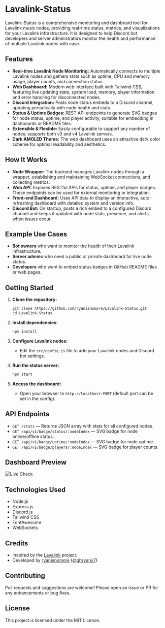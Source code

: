 # Lavalink-Status

Lavalink-Status is a comprehensive monitoring and dashboard tool for Lavalink music nodes, providing real-time status, metrics, and visualizations for your Lavalink infrastructure. It is designed to help Discord bot developers and server administrators monitor the health and performance of multiple Lavalink nodes with ease.


## Features

- **Real-time Lavalink Node Monitoring:** Automatically connects to multiple Lavalink nodes and gathers stats such as uptime, CPU and memory usage, player counts, and connection status.
- **Web Dashboard:** Modern web interface built with Tailwind CSS, featuring live updating stats, system load, memory, player information, and error handling for disconnected nodes.
- **Discord Integration:** Posts node status embeds to a Discord channel, updating periodically with node health and stats.
- **Status & Uptime Badges:** REST API endpoints to generate SVG badges for node status, uptime, and player activity, suitable for embedding in dashboards or README files.
- **Extensible & Flexible:** Easily configurable to support any number of nodes; supports both v3 and v4 Lavalink servers.
- **Dark AMOLED Theme:** The web dashboard uses an attractive dark color scheme for optimal readability and aesthetics.

## How It Works

- **Node Wrapper:** The backend manages Lavalink nodes through a wrapper, establishing and maintaining WebSocket connections, and collecting metrics.
- **Web API:** Exposes RESTful APIs for status, uptime, and player badges. These endpoints can be used for external monitoring or integration.
- **Front-end Dashboard:** Uses API data to display an interactive, auto-refreshing dashboard with detailed system and version info.
- **Discord Bot:** On startup, posts a rich embed to a configured Discord channel and keeps it updated with node stats, presence, and alerts when issues occur.

## Example Use Cases

- **Bot owners** who want to monitor the health of their Lavalink infrastructure.
- **Server admins** who need a public or private dashboard for live node status.
- **Developers** who want to embed status badges in GitHub README files or web pages.

## Getting Started

1. **Clone the repository:**
   ```sh
   git clone https://github.com/ryanisnomore/Lavalink-Status.git
   cd Lavalink-Status
   ```

2. **Install dependencies:**
   ```sh
   npm install
   ```

3. **Configure Lavalink nodes:**
   - Edit the `src/config.js` file to add your Lavalink nodes and Discord bot settings.

4. **Run the status server:**
   ```sh
   npm start
   ```

5. **Access the dashboard:**
   - Open your browser to `http://localhost:PORT` (default port can be set in the config).

## API Endpoints

- `GET /stats` — Returns JSON array with stats for all configured nodes.
- `GET /api/v1/badge/status/:nodeIndex` — SVG badge for node online/offline status.
- `GET /api/v1/badge/uptime/:nodeIndex` — SVG badge for node uptime.
- `GET /api/v1/badge/players/:nodeIndex` — SVG badge for player counts.

## Dashboard Preview

![Live Check](https://lava.funkybot.dpdns.org)

## Technologies Used

- Node.js
- Express.js
- Discord.js
- Tailwind CSS
- FontAwesome
- WebSockets

## Credits

- Inspired by the [Lavalink](https://github.com/freyacodes/Lavalink) project.
- Developed by [ryanisnomore](https://github.com/ryanisnomore) ([@ghryanx7](https://github.com/ghryanx7)).

## Contributing

Pull requests and suggestions are welcome! Please open an issue or PR for any enhancements or bug fixes.

## License

This project is licensed under the MIT License.
